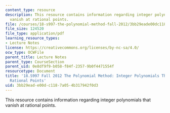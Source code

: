 ```yaml
---
content_type: resource
description: This resource contains information regarding integer polynomials that
  vanish at rational points.
file: /courses/18-s997-the-polynomial-method-fall-2012/3bb29eade00dc1187a054b317942f0d3_MIT18_S997F12_lec26.pdf
file_size: 124520
file_type: application/pdf
learning_resource_types:
- Lecture Notes
license: https://creativecommons.org/licenses/by-nc-sa/4.0/
ocw_type: OCWFile
parent_title: Lecture Notes
parent_type: CourseSection
parent_uid: 0e8df9f9-b058-f84f-2357-9b0f4471554f
resourcetype: Document
title: '18.S997 Fall 2012 The Polynomial Method: Integer Polynomials That Vanish at
  Rational Points'
uid: 3bb29ead-e00d-c118-7a05-4b317942f0d3
---
```

This resource contains information regarding integer polynomials that vanish at rational points.